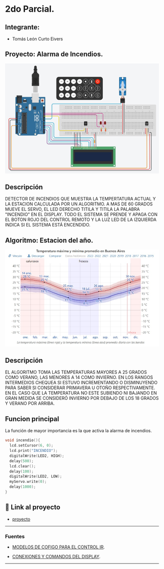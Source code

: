 # 2do Parcial.


## Integrante: 
- Tomás León Curto Eivers


## Proyecto: Alarma de Incendios.
![Tinkercad](./imagen/ArduinoTinkercad.jpg)


## Descripción
DETECTOR DE INCENDIOS QUE MUESTRA LA TEMPERTATURA ACTUAL Y LA ESTACION CALCULADA POR UN ALGORITMO.
A MAS DE 60 GRADOS MUEVE EL SERVO, EL LED DERECHO TITILA Y TITILA LA PALABRA "INCENDIO" EN EL DISPLAY.
TODO EL SISTEMA SE PRENDE Y APAGA CON EL BOTON ROJO DEL CONTROL REMOTO Y LA LUZ LED DE LA IZQUIERDA INDICA SI EL SISTEMA ESTÁ ENCENDIDO.

## Algoritmo: Estacion del año.
![Tempetaturas](./imagen/TemperaturasPorEstacionBsas.jpg)

## Descripción
EL ALGORITMO TOMA LAS TEMPERATURAS MAYORES A 25 GRADOS COMO VERANO, LAS MENORES A 14 COMO INVIERNO. 
EN LOS RANGOS INTERMEDIOS CHEQUEA SI ESTUVO INCREMENTANDO O DISMINUYENDO PARA SABER SI CONSIDERAR PRIMAVERA U OTOÑO RESPECTIVAMENTE.
EN EL CASO QUE LA TEMPERATURA NO ESTE SUBIENDO NI BAJANDO EN GRAN MEDIDA SE CONSIDERÓ INVIERNO POR DEBAJO DE LOS 18 GRADOS Y VERANO POR ARRIBA.

## Funcion principal
La función de mayor importancia es la que activa la alarma de incendios.

~~~ C++ (lenguaje en el que esta escrito)
void incendio(){
  lcd.setCursor(6, 0);
  lcd.print("INCENDIO");
  digitalWrite(LED2, HIGH);
  delay(500);
  lcd.clear();
  delay(100);
  digitalWrite(LED2, LOW);
  myServo.write(0);
  delay(1000);
}
~~~

## :robot: Link al proyecto
- [proyecto](https://www.tinkercad.com/things/arToBStkHQI-curto-eivers-tomas-leon-segundo-parcial/editel?sharecode=NGX45dwlSzph2015Lbv6MHQdkH3oimtnsG6--4WjOCk)

---
### Fuentes
- [MODELOS DE COFIGO PARA EL CONTROL IR](https://drive.google.com/file/d/1lJVscGSOTJ8lBtmj2kL7tQEty8p89d2G/view).

- [CONEXIONES Y COMANDOS DEL DISPLAY](https://www.youtube.com/watch?v=BOsE7ZEdYU8).
---
